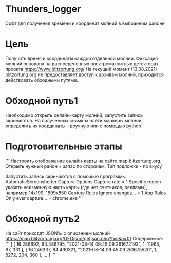 # Thunders_logger
Софт для получения времени и координат молний в выбранном районе

# Цель 
Получить время и координаты каждой отдельной молнии. Фиксация молний основана на распределенных электромагнитных детекторах проекта https://www.blitzortung.org/
На текущий момент (13.08.2021) blitzortung.org не предоставляет доступ к архивам молний, приходится действовать обходными путями.

# Обходной путь1
Необходимо открыть онлайн-карту молний, запустить запись скриншотов.
На полученных снимках найти маркеры молний, определить их координаты - вручную или с помощью python

# Подготовительные этапы
'''
Настроить отображение онлайн-карты на сайте map.blitzortung.org. Открыть нужный район + запас по сторонам. Тип подложки - по вкусу

Запустить запись скриншотов с помощью программы AutomaticScreenshotter
Capture Options
  Capture rate = 1
  Specific region - указать неизменную часть карты (где нет счетчиков, рекламы), например 14х199, 1899х850
Capture Rules
  Ignore changes... = 1
App Rules
  Only ever capture... = chrome.exe
'''

# Обходной путь2
На сайт приходят JSON'ы с описанием молний
https://map.blitzortung.org/GEOjson/getjson.php?f=s&n=01
Содержимое:
'''
[
  [
    16.286692,
    64.486795,
    "2021-08-14 09:45:09.261672192",
    1,
    11965,
    87,
    331
  ],
  [
    16.246337,
    64.499321,
    "2021-08-14 09:45:09.261675520",
    1,
    5272,
    204,
    360
  ],
  ...
]
'''
